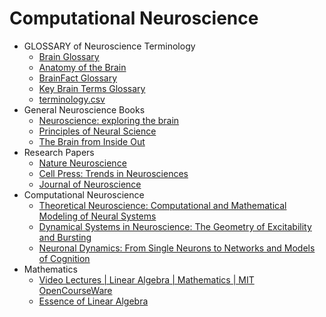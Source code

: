 # Computational Neuroscience
- GLOSSARY of Neuroscience Terminology
  - [Brain Glossary](https://neuromoment.cn/glossary/)
  - [Anatomy of the Brain](https://mayfieldclinic.com/pe-anatbrain.htm)
  - [BrainFact Glossary](https://www.brainfacts.org/glossary)
  - [Key Brain Terms Glossary](https://dana.org/explore-neuroscience/brain-basics/key-brain-terms-glossary/)
  - [terminology.csv](https://github.com/xlpiao/neuroscience/blob/master/terminology.csv)
- General Neuroscience Books
	- [Neuroscience: exploring the brain](https://www.amazon.com/Neuroscience-Exploring-Enhanced-Mark-Bear/dp/1284211282/ref=sr_1_1?crid=K67FQVUFLGC9&keywords=Neuroscience%3A+exploring+the+brain&qid=1666657679&qu=eyJxc2MiOiIxLjM3IiwicXNhIjoiMS40MCIsInFzcCI6IjEuNDIifQ%3D%3D&s=books&sprefix=neuroscience+exploring+the+brain%2Cstripbooks-intl-ship%2C260&sr=1-1)
	- [Principles of Neural Science](https://www.amazon.com/Principles-Neural-Science-Sixth-Kandel/dp/1259642232/ref=sr_1_1?crid=GN97ZZPKOX14&keywords=Principles+of+Neural+Science&qid=1666657866&qu=eyJxc2MiOiIxLjc0IiwicXNhIjoiMS4xNyIsInFzcCI6IjEuNTAifQ%3D%3D&sprefix=neuroscience-exploring+the+brain%2Caps%2C304&sr=8-1)
	- [The Brain from Inside Out](https://www.amazon.com/The-Brain-from-Inside-Out/dp/B097YYSR3R/ref=sr_1_1?crid=1KLHQVUTW6XT&keywords=The+Brain+from+Inside+Out&qid=1666657793&qu=eyJxc2MiOiIxLjUzIiwicXNhIjoiMS4zNSIsInFzcCI6IjEuNTcifQ%3D%3D&s=books&sprefix=the+brain+from+inside+out%2Cstripbooks-intl-ship%2C280&sr=1-1)
- Research Papers
	- [Nature Neuroscience](https://www.nature.com/neuro/)
	- [Cell Press: Trends in Neurosciences](https://www.cell.com/trends/neurosciences/home)
	- [Journal of Neuroscience](https://www.jneurosci.org/)
- Computational Neuroscience
	- [Theoretical Neuroscience: Computational and Mathematical Modeling of Neural Systems](https://www.amazon.com/Theoretical-Neuroscience-Computational-Mathematical-Modeling/dp/0262541858/ref=sr_1_1?crid=39SDCTB576D4V&keywords=Theoretical+Neuroscience%3A+Computational+and+Mathematical+Modeling+of+Neural+Systems&qid=1666657641&qu=eyJxc2MiOiIwLjAwIiwicXNhIjoiMC4wMCIsInFzcCI6IjAuMDAifQ%3D%3D&s=books&sprefix=theoretical+neuroscience+computational+and+mathematical+modeling+of+neural+systems%2Cstripbooks-intl-ship%2C260&sr=1-1)
	- [Dynamical Systems in Neuroscience: The Geometry of Excitability and Bursting](https://www.amazon.com/Dynamical-Systems-Neuroscience-Excitability-Computational/dp/0262514206/ref=sr_1_1?crid=3TV4WO03YV4R6&keywords=Dynamical+Systems+in+Neuroscience%3A+The+Geometry+of+Excitability+and+Bursting&qid=1666657658&qu=eyJxc2MiOiIwLjAwIiwicXNhIjoiMC4wMCIsInFzcCI6IjAuMDAifQ%3D%3D&s=books&sprefix=dynamical+systems+in+neuroscience+the+geometry+of+excitability+and+bursting%2Cstripbooks-intl-ship%2C261&sr=1-1)
	- [Neuronal Dynamics: From Single Neurons to Networks and Models of Cognition](https://www.amazon.com/Neuronal-Dynamics-Neurons-Networks-Cognition/dp/1107635195/ref=sr_1_1?crid=2QGC6GPH79KX3&keywords=Neuronal+Dynamics%3A+From+Single+Neurons+to+Networks+and+Models+of+Cognition&qid=1666657555&qu=eyJxc2MiOiIwLjAwIiwicXNhIjoiMC4wMCIsInFzcCI6IjAuMDAifQ%3D%3D&sprefix=neuronal+dynamics+from+single+neurons+to+networks+and+models+of+cognition%2Caps%2C259&sr=8-1)
- Mathematics
	- [Video Lectures | Linear Algebra | Mathematics | MIT OpenCourseWare](https://ocw.mit.edu/courses/18-06-linear-algebra-spring-2010/video_galleries/video-lectures/)
	- [Essence of Linear Algebra](https://www.youtube.com/watch?v=fNk_zzaMoSs&list=PLZHQObOWTQDPD3MizzM2xVFitgF8hE_ab)

